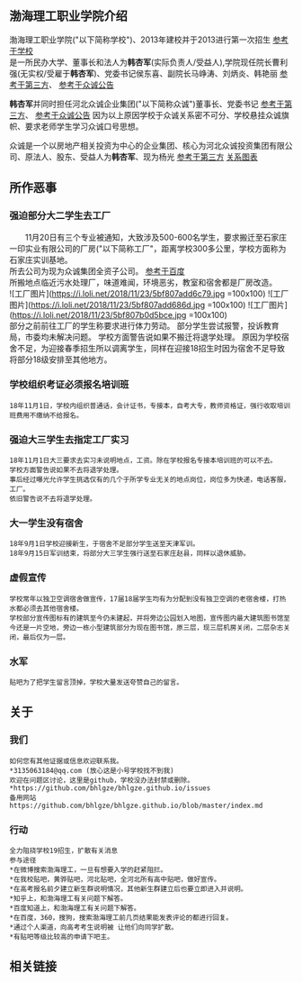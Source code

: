 ## 渤海理工职业学院介绍
渤海理工职业学院("以下简称学校")、2013年建校并于2013进行第一次招生
[参考于学校](http://www.bhlgxy.com/list/?84-93.html)  
是一所民办大学、董事长和法人为**韩杏军**(实际负责人/受益人),学院现任院长曹利强(无实权/受雇于**韩杏军**)、党委书记侯东喜、副院长马峥涛、刘炳炎、韩艳丽
[参考于第三方](https://www.qixin.com/company/f06f1644-e61a-4fd2-ba40-365050bb703c)、
[参考于众诚公告](http://www.hbzcgroup.com/html/news/2018-9-25/760.html)  

**韩杏军**并同时担任河北众诚企业集团("以下简称众诚")董事长、党委书记
[参考于第三方](https://www.tianyancha.com/search?key=%E9%9F%A9%E6%9D%8F%E5%86%9B)、
[参考于众诚公告](http://www.hbzcgroup.com/html/news/2018-9-25/760.html)
因为以上原因学校于众诚关系密不可分、学校悬挂众诚旗帜、要求老师学生学习众诚口号思想。  

众诚是一个以房地产相关投资为中心的企业集团、核心为河北众诚投资集团有限公司、原法人、股东、受益人为**韩杏军**、现为杨光
[参考于第三方](https://www.tianyancha.com/company/295120878)
[关系图表](https://i.loli.net/2018/11/23/5bf807c7aac5b.png) 

## 所作恶事
### 强迫部分大二学生去工厂
　　11月20日有三个专业被通知，大致涉及500-600名学生，要求搬迁至石家庄一印实业有限公司的厂房("以下简称工厂"，距离学校300多公里，学校方面称为石家庄实训基地。  
	所去公司为现为众诚集团全资子公司。
	[参考于百度](https://xin.baidu.com/detail/compinfo?pid=BmFvSmTnbokwzmOwajPN6VChkCdBPI3sGg2t&from=ps)  
	所搬地点临近污水处理厂，味道难闻，环境恶劣，教室和宿舍都是厂房改造。  
	![工厂图片](https://i.loli.net/2018/11/23/5bf807add6c79.jpg =100x100)
	![工厂图片](https://i.loli.net/2018/11/23/5bf807add686d.jpg =100x100)
	![工厂图片](https://i.loli.net/2018/11/23/5bf807b0d5bce.jpg =100x100)  
	部分之前前往工厂的学生称要求进行体力劳动。
	部分学生尝试报警，投诉教育局，市委均未解决问题。
	学校方面警告说如果不搬迁将退学处理。
	原因为学校宿舍不足，为迎接春季招生所以调离学生，同样在迎接18招生时因为宿舍不足导致将部分18级安排至其他地方。

### 学校组织考证必须报名培训班
	18年11月1日，学校内组织普通话，会计证书，专接本，自考大专，教师资格证，强行收取培训班费用不缴纳不给报名。  

### 强迫大三学生去指定工厂实习
	18年11月1日大三要求去实习未说明地点，工资。除在学校报名专接本培训班的可以不去。
	学校方面警告说如果不去将退学处理。
	事后经过曝光允许学生挑选仅有的几个于所学专业无关的地点岗位，岗位多为快递，电话客服，工厂。
	依旧警告说不去将退学处理。

### 大一学生没有宿舍
	18年9月1日学校迎接新生，于宿舍不足部分学生送至天津军训。
	18年9月15日军训结束，将部分大三学生强行送至石家庄赵县，同样以退休威胁。

### 虚假宣传
	学校常年以独卫空调宿舍做宣传，17届18届学生均有为分配到没有独卫空调的老宿舍楼，打热水都必须去其他宿舍楼。
	学校部分宣传图标有的建筑至今仍未建起，并将旁边公园划入地图，宣传图内最大建筑图书馆至今还是一片空地，旁边一栋小型建筑部分为现在图书馆，原三层，现三层机房关闭，二层杂志关闭，最后仅为一层。

### 水军
	贴吧为了把学生留言顶掉，学校大量发送夸赞自己的留言。

## 关于
### 我们
	如何您有其他证据或信息欢迎联系我。
	*3135063184@qq.com (放心这是小号学校找不到我)
	欢迎在问题区讨论，这里是github，学校没办法封禁或删除。
	*https://github.com/bhlgze/bhlgze.github.io/issues
	备用网站 
	https://github.com/bhlgze/bhlgze.github.io/blob/master/index.md

### 行动
	全力阻挠学校19招生，扩散有关消息
	参与途径
	*在微博搜索渤海理工，一旦有想要入学的赶紧阻拦。
	*在我校贴吧，黄骅贴吧，河北贴吧，全河北所有高中贴吧，做好宣传。
	*在高考报名前夕建立新生群说明情况，其他新生群建立后也要立即进入并说明。
	*知乎上，和渤海理工有关问题下解答。
	*百度知道上，和渤海理工有关问题下解答。
	*在百度，360，搜狗，搜索渤海理工前几页结果能发表评论的都进行回复。
	*通过个人渠道，向高考考生说明被 让他们向同学扩散。
	*有贴吧等级比较高的申请下吧主。

## 相关链接
